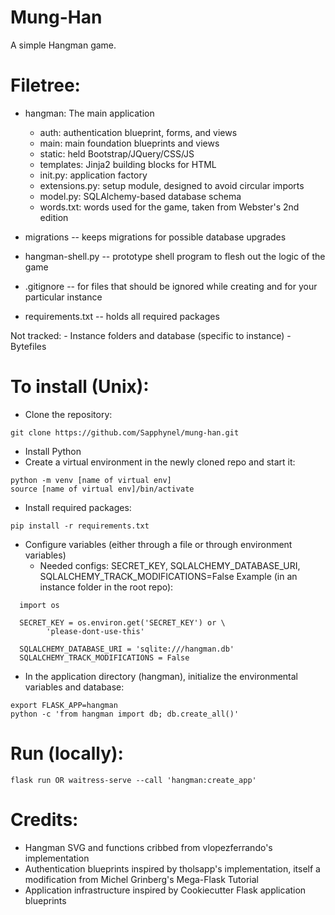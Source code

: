 # Mung-Han
A simple Hangman game.

# Filetree:
  - hangman: The main application
    - auth: authentication blueprint, forms, and views
    - main: main foundation blueprints and views
    - static: held Bootstrap/JQuery/CSS/JS
    - templates: Jinja2 building blocks for HTML
    - init.py: application factory
    - extensions.py: setup module, designed to avoid circular imports
    - model.py: SQLAlchemy-based database schema
    - words.txt: words used for the game, taken from Webster's 2nd edition

  - migrations -- keeps migrations for possible database upgrades
  - hangman-shell.py -- prototype shell program to flesh out the logic of the game
  - .gitignore -- for files that should be ignored while creating and for your particular instance
  - requirements.txt -- holds all required packages

  Not tracked:
    - Instance folders and database (specific to instance)
    - Bytefiles


# To install (Unix):
- Clone the repository:
```
git clone https://github.com/Sapphynel/mung-han.git
```

- Install Python
- Create a virtual environment in the newly cloned repo and start it:
```
python -m venv [name of virtual env]
source [name of virtual env]/bin/activate
```
- Install required packages:
```
pip install -r requirements.txt
```

- Configure variables (either through a file or through environment variables)
  - Needed configs: SECRET_KEY, SQLALCHEMY_DATABASE_URI, SQLALCHEMY_TRACK_MODIFICATIONS=False
  Example (in an instance folder in the root repo):
```
  import os

  SECRET_KEY = os.environ.get('SECRET_KEY') or \
        'please-dont-use-this'

  SQLALCHEMY_DATABASE_URI = 'sqlite:///hangman.db'
  SQLALCHEMY_TRACK_MODIFICATIONS = False
```

- In the application directory (hangman), initialize the environmental variables and database:
```
export FLASK_APP=hangman
python -c 'from hangman import db; db.create_all()'
```

# Run (locally):
```
flask run OR waitress-serve --call 'hangman:create_app'
```
# Credits:
  - Hangman SVG and functions cribbed from vlopezferrando's implementation
  - Authentication blueprints inspired by tholsapp's implementation, itself
    a modification from Michel Grinberg's Mega-Flask Tutorial
  - Application infrastructure inspired by Cookiecutter Flask application     blueprints
